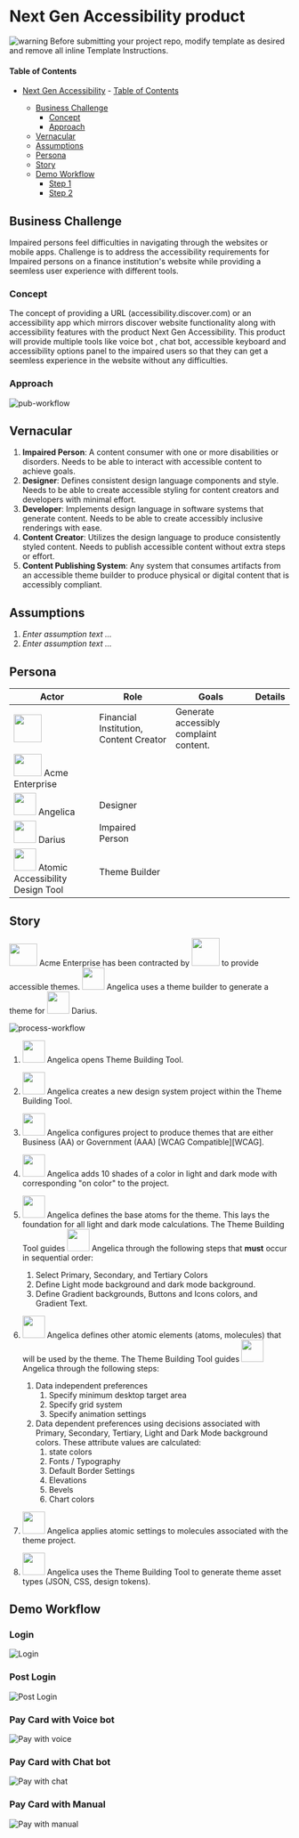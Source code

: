 # Next Gen Accessibility product

<!--- Template Instructions  
  Update the Story Title and remove the warning below.
--->

![warning](./images/misc/warning.png) Before submitting your project repo, modify template as desired and remove all inline  Template Instructions. 

<!--- Template Instructions  
  Organize TOC to meet needs or project
--->
#### Table of Contents
- [Next Gen Accessibility](#use-case-story-title) 
      - [Table of Contents](#table-of-contents)

  - [Business Challenge](#business-challenge)
    - [Concept](#concept)
    - [Approach](#approach)
  - [Vernacular](#vernacular)
  - [Assumptions](#assumptions)
  - [Persona](#persona)
  - [Story](#story)
  - [Demo Workflow](#demo-workflow)
    - [Step 1](#step-1)
    - [Step 2](#step-2)


 
## Business Challenge
<!--- Template Instructions   
  Briefly describe the business challenge addressed by this use case story. Design Thinking exercises aid in the development of a clear problem statement. 
--->
 Impaired persons feel difficulties in navigating through the websites or mobile apps. Challenge is to address the accessibility requirements for Impaired persons on a finance institution's website while providing a seemless user experience with different tools. 
### Concept
<!--- Template Instructions   
  Briefly describe how this use case applies Atomic Accessibility Design to the business challenge. Leverage Design Thinking exercises to aid in this endeavor. 
--->
 The concept of providing a URL (accessibility.discover.com) or an accessibility app which mirrors discover website functionality along with accessibility features with the product Next Gen Accessibility. This product will provide multiple tools like voice bot , chat bot, accessible keyboard and accessibility options panel to the impaired users so that they can get a seemless experience in the website without any difficulties.
### Approach
<!--- Template Instructions   
  Describe the end to end interactions of the stakeholders that are pertinent to this use case story. Leverage Design Thinking exercises to aid in this endeavor. 
--->

![pub-workflow](./images/workflow/publication-workflow.png)
 
## Vernacular
<!--- Template Instructions   
  List and describe any terms that will be used in the story and referenced in diagrams. The current list provides a sample starter list. Leverage Design Thinking exercises to aid in the identification of use case archetypes. 
--->
 
1. **Impaired Person**: A content consumer with one or more disabilities or disorders. Needs to be able to interact with accessible content to achieve goals.
2. **Designer**: Defines consistent design language components and style. Needs to be able to create accessible styling for content creators and developers with minimal effort.
3. **Developer**: Implements design language in software systems that generate content. Needs to be able to create accessibly inclusive renderings with ease.
4. **Content Creator**: Utilizes the design language to produce consistently styled content. Needs to publish accessible content without extra steps or effort.
5. **Content Publishing System**: Any system that consumes artifacts from an accessible theme builder to produce physical or digital content that is accessibly compliant. 
 

## Assumptions
<!--- Template Instructions   
  List any assumptions to be considered in this use case story.  Leverage Design Thinking exercises to aid in this endeavor. 
--->
 
1. *Enter assumption text ...*
2. *Enter assumption text ...*
 
## Persona
<!--- Template Instructions   
  Using the sample persona images in the /images/persona folder, describe the roles of the entities involved in this use case story. The current list provides a sample starter list. 
--->
 
| Actor | Role | Goals | Details |
| --- | --- | --- | --- |
| <img src="./images/sponsors/discover_logo.png" width="50" height="50"> | Financial Institution, Content Creator | Generate accessibly complaint content. |  |  
|  <img src="./images/persona/acme-logo.png" width="50" height="40"> Acme Enterprise |  |  |  |
| <img src="./images/persona/Angelica.png" width="40" height="40"> Angelica | Designer |  |  | |
| <img src="./images/persona/Darius.png" width="40" height="40"> Darius | Impaired Person |  |  | |
| <img src="./images/persona/themebuilder.svg" width="40" height="40"> Atomic Accessibility Design Tool | Theme Builder |  | |
 
## Story
<!--- Template Instructions   
  Using the sample persona images in the /images/persona folder, describe the steps that are involved in the interactive use case story. The story below is offered as an exemplar.
--->

<img src="./images/persona/acme-logo.png" width="50" height="40"> Acme Enterprise has been contracted by <img src="./images/sponsors/discover_logo.png" width="50" height="50"> to provide accessible themes. <img src="./images/persona/Angelica.png" width="40" height="40"> Angelica uses a theme builder to generate a theme for <img src="./images/persona/Darius.png" width="40" height="40"> Darius. 

![process-workflow](./images/workflow/process-workflow.png)

1. <img src="./images/persona/Angelica.png" width="40" height="40"> Angelica opens Theme Building Tool.
2. <img src="./images/persona/Angelica.png" width="40" height="40"> Angelica creates a new design system project within the Theme Building Tool.
3. <img src="./images/persona/Angelica.png" width="40" height="40"> Angelica configures project to produce themes that are either Business (AA) or Government (AAA) [WCAG Compatible][WCAG].
4. <img src="./images/persona/Angelica.png" width="40" height="40"> Angelica adds 10 shades of a color in light and dark mode with corresponding "on color" to the project.
5. <img src="./images/persona/Angelica.png" width="40" height="40"> Angelica defines the base atoms for the theme. This lays the foundation for all light and dark mode calculations. The Theme Building Tool guides <img src="./images/persona/Angelica.png" width="40" height="40"> Angelica through the following steps that **must** occur in sequential order:

   1. Select Primary, Secondary, and Tertiary Colors
   2. Define Light mode background and dark mode background.
   3. Define Gradient backgrounds, Buttons and Icons colors, and Gradient Text.

6. <img src="./images/persona/Angelica.png" width="40" height="40"> Angelica defines other atomic elements (atoms, molecules) that will be used by the theme. The Theme Building Tool guides <img src="./images/persona/Angelica.png" width="40" height="40"> Angelica through the following steps:

   1. Data independent preferences
      1. Specify minimum desktop target area
      2. Specify grid system
      3. Specify animation settings
   2. Data dependent preferences using decisions associated with Primary, Secondary, Tertiary, Light and Dark Mode background colors. These attribute values are calculated:
      1. state colors
      2. Fonts / Typography
      3. Default Border Settings
      4. Elevations
      5. Bevels
      6. Chart colors

7. <img src="./images/persona/Angelica.png" width="40" height="40"> Angelica applies atomic settings to molecules associated with the theme project.
8. <img src="./images/persona/Angelica.png" width="40" height="40"> Angelica uses the Theme Building Tool to generate theme asset types (JSON, CSS, design tokens).
 
## Demo Workflow
<!--- Template Instructions   
  Using the sample persona images in the /images/persona folder, describe the steps of the use case story as they relate to one or more UML Sequence Diagrams.  
--->
 
### Login
 
![Login](./images/uml/login.png)

### Post Login
 
![Post Login](./images/uml/postlogin.png)

### Pay Card with Voice bot
 
![Pay with voice](./images/uml/payvoicebot.png)

### Pay Card with Chat bot
 
![Pay with chat](./images/uml/paychatbot.png)

### Pay Card with Manual
 
![Pay with manual](./images/uml/paynochat.png)
 
 
